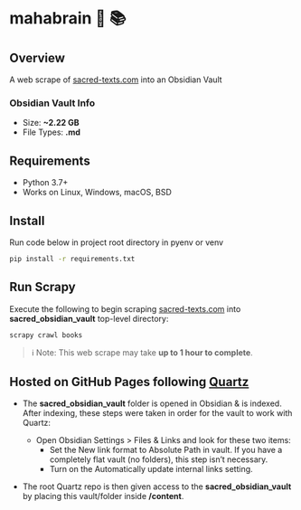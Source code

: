 # mahabrain :brain: :books:

## Overview

A web scrape of [sacred-texts.com](www.sacred-texts.com) into an Obsidian Vault

### Obsidian Vault Info

- Size: **~2.22 GB**
- File Types: **.md**

## Requirements

- Python 3.7+
- Works on Linux, Windows, macOS, BSD


## Install

Run code below in project root directory in pyenv or venv

```bash
pip install -r requirements.txt
```

## Run Scrapy

Execute the following to begin scraping
[sacred-texts.com](www.sacred-texts.com) into **sacred_obsidian_vault**
top-level directory:

```bash
scrapy crawl books
```

> :information_source: Note: This web scrape may take **up to 1 hour to complete**.

## Hosted on GitHub Pages following [Quartz](https://quartz.jzhao.xyz/)

- The **sacred_obsidian_vault** folder is opened in Obsidian & is indexed.
  After indexing, these steps were taken in order for the vault
  to work with Quartz:
  - Open Obsidian Settings > Files & Links and look for these two items:
    - Set the New link format to Absolute Path in vault. If you have a completely flat vault (no folders), this step isn’t necessary.
    - Turn on the Automatically update internal links setting.


- The root Quartz repo is then given access to the **sacred_obsidian_vault** by
placing this vault/folder inside **/content**.